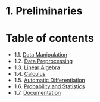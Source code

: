 ﻿# 1. Preliminaries
# Table of contents
- 1.1. [Data Manipulation](./DataManipulation.md)
- 1.2. [Data Preprocessing](./DataPreprocessing.md)
- 1.3. [Linear Algebra](./LinearAlgebra.md)
- 1.4. [Calculus]()
- 1.5. [Automatic Differentiation]()
- 1.6. [Probability and Statistics]()
- 1.7. [Documentation]()
